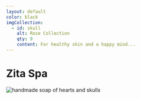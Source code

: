 ```yaml
---
layout: default
color: black
imgCollection:
  - id: skull
    alt: Rose Collection
    qty: 9
    content: For healthy skin and a happy mind...
---
```

# Zita Spa
<img src="assets/img/gallery/skull6.jpg" class="img-fluid" alt="handmade soap of hearts and skulls">
